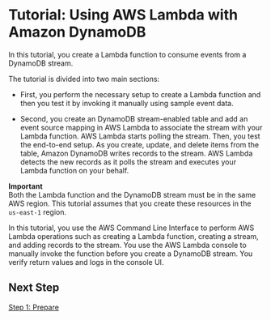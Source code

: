 # Tutorial: Using AWS Lambda with Amazon DynamoDB<a name="with-ddb-example"></a>

 In this tutorial, you create a Lambda function to consume events from a DynamoDB stream\. 

 The tutorial is divided into two main sections: 

+  First, you perform the necessary setup to create a Lambda function and then you test it by invoking it manually using sample event data\. 

+ Second, you create an DynamoDB stream\-enabled table and add an event source mapping in AWS Lambda to associate the stream with your Lambda function\. AWS Lambda starts polling the stream\. Then, you test the end\-to\-end setup\. As you create, update, and delete items from the table, Amazon DynamoDB writes records to the stream\. AWS Lambda detects the new records as it polls the stream and executes your Lambda function on your behalf\. 

**Important**  
Both the Lambda function and the DynamoDB stream must be in the same AWS region\. This tutorial assumes that you create these resources in the `us-east-1` region\.

In this tutorial, you use the AWS Command Line Interface to perform AWS Lambda operations such as creating a Lambda function, creating a stream, and adding records to the stream\. You use the AWS Lambda console to manually invoke the function before you create a DynamoDB stream\. You verify return values and logs in the console UI\. 

## Next Step<a name="wt-ddb-next-step"></a>

[Step 1: Prepare](with-ddb-prepare.md)